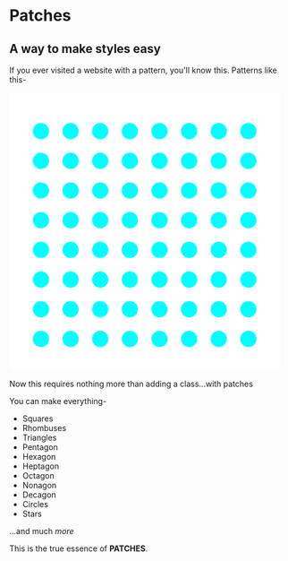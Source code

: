 # Patches

## A way to make styles easy

If you ever visited a website with a pattern, you'll know this.
Patterns like this-

![PHOTO](f/s.png)

Now this requires nothing more than adding a class...with patches

You can make everything-

- Squares
- Rhombuses
- Triangles
- Pentagon
- Hexagon
- Heptagon
- Octagon
- Nonagon
- Decagon
- Circles
- Stars

...and much _more_

This is the true essence of **PATCHES**.
